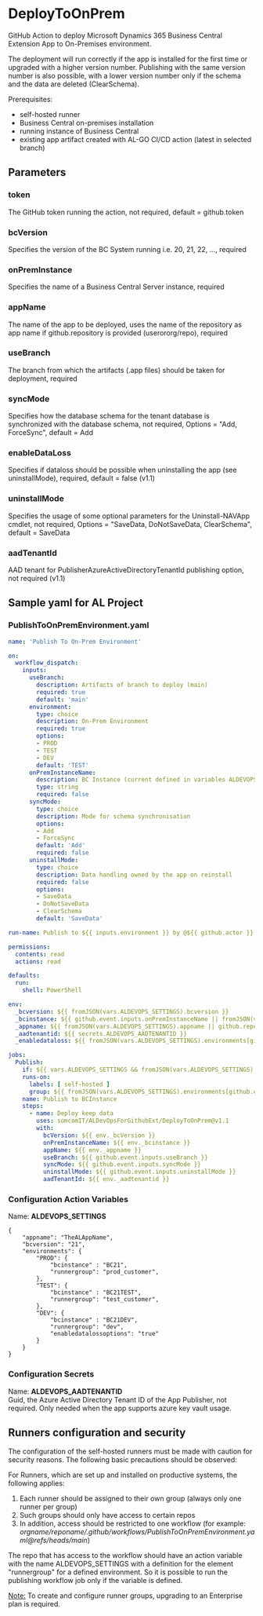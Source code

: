 # DeployToOnPrem

GitHub Action to deploy Microsoft Dynamics 365 Business Central Extension App to On-Premises environment.

The deployment will run correctly if the app is installed for the first time or upgraded with a higher version number. Publishing with the same version number is also possible, with a lower version number only if the schema and the data are deleted (ClearSchema).

Prerequisites:

* self-hosted runner
* Business Central on-premises installation
* running instance of Business Central
* existing app artifact created with AL-GO CI/CD action (latest in selected branch)

## Parameters

### token

The GitHub token running the action, not required, default = github.token

### bcVersion

Specifies the version of the BC System running i.e. 20, 21, 22, ..., required

### onPremInstance

Specifies the name of a Business Central Server instance, required

### appName

The name of the app to be deployed, uses the name of the repository as app name if github.repository is provided (userororg/repo), required

### useBranch

The branch from which the artifacts (.app files) should be taken for deployment, required

### syncMode

Specifies how the database schema for the tenant database is synchronized with the database schema, not required, Options = "Add, ForceSync", default = Add

### enableDataLoss

Specifies if dataloss should be possible when uninstalling the app (see uninstallMode), required, default = false (v1.1)

### uninstallMode

Specifies the usage of some optional parameters for the Uninstall-NAVApp cmdlet, not required, Options = "SaveData, DoNotSaveData, ClearSchema", default = SaveData

### aadTenantId

AAD tenant for PublisherAzureActiveDirectoryTenantId publishing option, not required (v1.1)

## Sample yaml for AL Project

### PublishToOnPremEnvironment.yaml

```yaml
name: 'Publish To On-Prem Environment'

on:
  workflow_dispatch:
    inputs:
      useBranch:
        description: Artifacts of branch to deploy (main)
        required: true
        default: 'main'
      environment:
        type: choice
        description: On-Prem Environment
        required: true
        options:
        - PROD
        - TEST
        - DEV
        default: 'TEST'
      onPremInstanceName:
        description: BC Instance (current defined in variables ALDEVOPS_SETTINGS environments[On-Prem Environment]), may be overruled here
        type: string
        required: false
      syncMode:
        type: choice
        description: Mode for schema synchronisation
        options:
        - Add
        - ForceSync
        default: 'Add'
        required: false
      uninstallMode:
        type: choice
        description: Data handling owned by the app on reinstall 
        required: false
        options:
        - SaveData
        - DoNotSaveData
        - ClearSchema
        default: 'SaveData'

run-name: Publish to ${{ inputs.environment }} by @${{ github.actor }}

permissions:
  contents: read
  actions: read

defaults:
  run:
    shell: PowerShell

env:
  _bcversion: ${{ fromJSON(vars.ALDEVOPS_SETTINGS).bcversion }}
  _bcinstance: ${{ github.event.inputs.onPremInstanceName || fromJSON(vars.ALDEVOPS_SETTINGS).environments[github.event.inputs.environment].bcinstance }}
  _appname: ${{ fromJSON(vars.ALDEVOPS_SETTINGS).appname || github.repository }}
  _aadtenantid: ${{ secrets.ALDEVOPS_AADTENANTID }}
  _enabledataloss: ${{ fromJSON(vars.ALDEVOPS_SETTINGS).environments[github.event.inputs.environment].enabledatalossoptions == 'true' && github.event.inputs.uninstallMode != 'SaveData'}}

jobs:
  Publish:
    if: ${{ vars.ALDEVOPS_SETTINGS && fromJSON(vars.ALDEVOPS_SETTINGS).environments[github.event.inputs.environment].runnergroup }}
    runs-on: 
      labels: [ self-hosted ]
      group: ${{ fromJSON(vars.ALDEVOPS_SETTINGS).environments[github.event.inputs.environment].runnergroup }}
    name: Publish to BCInstance
    steps:
      - name: Deploy keep data
        uses: somcomIT/ALDevOpsForGithubExt/DeployToOnPrem@v1.1
        with:
          bcVersion: ${{ env._bcVersion }}
          onPremInstanceName: ${{ env._bcinstance }}
          appName: ${{ env._appname }}
          useBranch: ${{ github.event.inputs.useBranch }}
          syncMode: ${{ github.event.inputs.syncMode }}
          uninstallMode: ${{ github.event.inputs.uninstallMode }}
          aadTenantId: ${{ env._aadtenantid }}
```

### Configuration Action Variables

Name: **ALDEVOPS_SETTINGS**

```
{
    "appname": "TheALAppName",
    "bcversion": "21",
    "environments": {
        "PROD": {
            "bcinstance" : "BC21",
            "runnergroup": "prod_customer",
        },
        "TEST": {
            "bcinstance" : "BC21TEST",
            "runnergroup": "test_customer",
        },
        "DEV": {
            "bcinstance" : "BC21DEV",
            "runnergroup": "dev",
            "enabledatalossoptions": "true"  
        }
    }
}
```

### Configuration Secrets

Name: **ALDEVOPS_AADTENANTID**  
Guid, the Azure Active Directory Tenant ID of the App Publisher, not required. Only needed when the app supports azure key vault usage. 

## Runners configuration and security

The configuration of the self-hosted runners must be made with caution for security reasons. The following basic precautions should be observed:

For Runners, which are set up and installed on productive systems, the following applies:

1. Each runner should be assigned to their own group (always only one runner per group)
2. Such groups should only have access to certain repos
3. In addition, access should be restricted to one workflow (for example: *orgname/reponame/.github/workflows/PublishToOnPremEnvironment.yaml@refs/heads/main*)

The repo that has access to the workflow should have an action variable with the name ALDEVOPS_SETTINGS with a definition for the element "runnergroup" for a defined environment. So it is possible to run the publishing workflow job only if the variable is defined.

<ins>Note:</ins> To create and configure runner groups, upgrading to an Enterprise plan is required.
